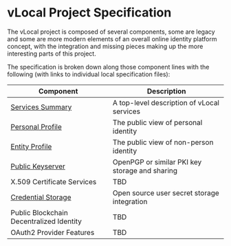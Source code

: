 <!--
 Copyright (C) 2022 Code for Vegas Foundation
 
 This file is part of ov-vlocal.
 
 ov-vlocal is free software: you can redistribute it and/or modify
 it under the terms of the GNU General Public License as published by
 the Free Software Foundation, either version 3 of the License, or
 (at your option) any later version.
 
 ov-vlocal is distributed in the hope that it will be useful,
 but WITHOUT ANY WARRANTY; without even the implied warranty of
 MERCHANTABILITY or FITNESS FOR A PARTICULAR PURPOSE.  See the
 GNU General Public License for more details.
 
 You should have received a copy of the GNU General Public License
 along with ov-vlocal.  If not, see <http://www.gnu.org/licenses/>.
-->

# vLocal Project Specification

The vLocal project is composed of several components, some are legacy and some are more modern elements of an overall online identity platform concept, with the integration and missing pieces making up the more interesting parts of this project.

The specification is broken down along those component lines with the following (with links to individual local specification files):

| Component                                        | Description                                     |
|--------------------------------------------------|-------------------------------------------------|
| [Services Summary](services-summary.md)          | A top-level description of vLocal services      |  
| [Personal Profile](personal-profile.md)          | The public view of personal identity            |
| [Entity Profile](entity-profile.md)              | The public view of non-person identity          |
| [Public Keyserver](public-keyserver.md)          | OpenPGP or similar PKI key storage and sharing  |
| X.509 Certificate Services                       | TBD                                             |
| [Credential Storage](credential-storage.md)      | Open source user secret storage integration     |
| Public Blockchain Decentralized Identity         | TBD                                             |
| OAuth2 Provider Features                         | TBD                                             |
